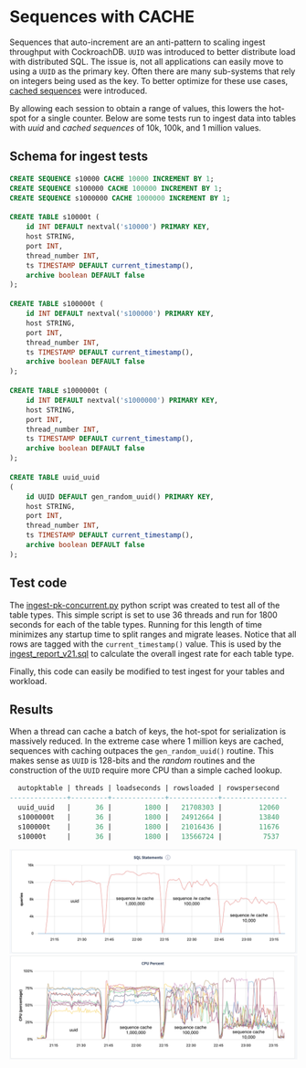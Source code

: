 # Sequences with CACHE

Sequences that auto-increment are an anti-pattern to scaling ingest throughput with CockroachDB.  `UUID` was introduced to better distribute load with distributed SQL.  The issue is, not all applications can easily move to using a `UUID` as the primary key.  Often there are many sub-systems that rely on integers being used as the key.  To better optimize for these use cases, [cached sequences](https://www.cockroachlabs.com/docs/v21.1/create-sequence.html) were introduced.

By allowing each session to obtain a range of values, this lowers the hot-spot for a single counter.  Below are some tests run to ingest data into tables with *uuid* and *cached sequences* of 10k, 100k, and 1 million values.

## Schema for ingest tests

```sql
CREATE SEQUENCE s10000 CACHE 10000 INCREMENT BY 1;
CREATE SEQUENCE s100000 CACHE 100000 INCREMENT BY 1;
CREATE SEQUENCE s1000000 CACHE 1000000 INCREMENT BY 1;

CREATE TABLE s10000t (
    id INT DEFAULT nextval('s10000') PRIMARY KEY,
    host STRING,
    port INT,
    thread_number INT,
    ts TIMESTAMP DEFAULT current_timestamp(),
    archive boolean DEFAULT false
);

CREATE TABLE s100000t (
    id INT DEFAULT nextval('s100000') PRIMARY KEY,
    host STRING,
    port INT,
    thread_number INT,
    ts TIMESTAMP DEFAULT current_timestamp(),
    archive boolean DEFAULT false
);

CREATE TABLE s1000000t (
    id INT DEFAULT nextval('s1000000') PRIMARY KEY,
    host STRING,
    port INT,
    thread_number INT,
    ts TIMESTAMP DEFAULT current_timestamp(),
    archive boolean DEFAULT false
);

CREATE TABLE uuid_uuid
(
    id UUID DEFAULT gen_random_uuid() PRIMARY KEY,
    host STRING,
    port INT,
    thread_number INT,
    ts TIMESTAMP DEFAULT current_timestamp(),
    archive boolean DEFAULT false
);
```

## Test code

The [ingest-pk-concurrent.py](ingest-pk-concurrent.py) python script was created to test all of the table types.  This simple script is set to use 36 threads and run for 1800 seconds for each of the table types.  Running for this length of time minimizes any startup time to split ranges and migrate leases.  Notice that all rows are tagged with the `current_timestamp()` value.  This is used by the [ingest_report_v21.sql](ingest_report_v21.sql) to calculate the overall ingest rate for each table type.

Finally, this code can easily be modified to test ingest for your tables and workload.

## Results

When a thread can cache a batch of keys, the hot-spot for serialization is massively reduced.  In the extreme case where 1 million keys are cached, sequences with caching outpaces the `gen_random_uuid()` routine.  This makes sense as `UUID` is 128-bits and the *random* routines and the construction of the `UUID` require more CPU than a simple cached lookup.

```sql
  autopktable | threads | loadseconds | rowsloaded | rowspersecond
--------------+---------+-------------+------------+----------------
  uuid_uuid   |      36 |        1800 |   21708303 |         12060
  s1000000t   |      36 |        1800 |   24912664 |         13840
  s100000t    |      36 |        1800 |   21016436 |         11676
  s10000t     |      36 |        1800 |   13566724 |          7537
```

![QPS throughput](throughput_autopk_seqcache.png)
![CPU per Node](cpu_autopk_seqcache.png)

